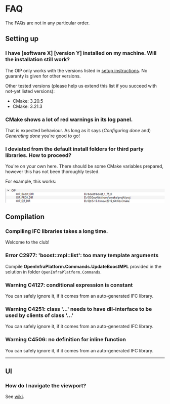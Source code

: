 # FAQ

The FAQs are not in any particular order.

## Setting up

### <a name="version"></a> I have [software X] [version Y] installed on my machine. Will the installation still work?

The OIP only works with the versions listed in [setup instructions](./SetupHelp.md).
No guaranty is given for other versions.

Other tested versions (please help us extend this list if you succeed with not-yet listed versions):

- CMake: 3.20.5
- CMake: 3.21.3

### <a name="cmake_warnings"></a> CMake shows a lot of red warnings in its log panel.

That is expected behaviour.
As long as it says (*Configuring done* and) *Generating done* you're good to go!

### <a name="libraries"></a> I deviated from the default install folders for third party libraries. How to proceed?

You're on your own here.
There should be some CMake variables prepared, however this has not been thoroughly tested.

For example, this works:

![](../images/CMake_Exemplary_Paths_Boost_Qt_Proj.png)


## Compilation

### Compiling IFC libraries takes a long time.

Welcome to the club!

### Error C2977: 'boost::mpl::list': too many template arguments

Compile **OpenInfraPlatform.Commands.UpdateBoostMPL** provided in the solution in folder `OpenInfraPlatform.Commands`.

### Warning C4127: conditional expression is constant

You can safely ignore it, if it comes from an auto-generated IFC library.

### Warning C4251: class '...' needs to have dll-interface to be used by clients of class '...'

You can safely ignore it, if it comes from an auto-generated IFC library.

### Warning C4506: no definition for inline function

You can safely ignore it, if it comes from an auto-generated IFC library.

---
## UI

### How do I navigate the viewport?

See [wiki](https://github.com/tumcms/Open-Infra-Platform/wiki/Camera-control).


